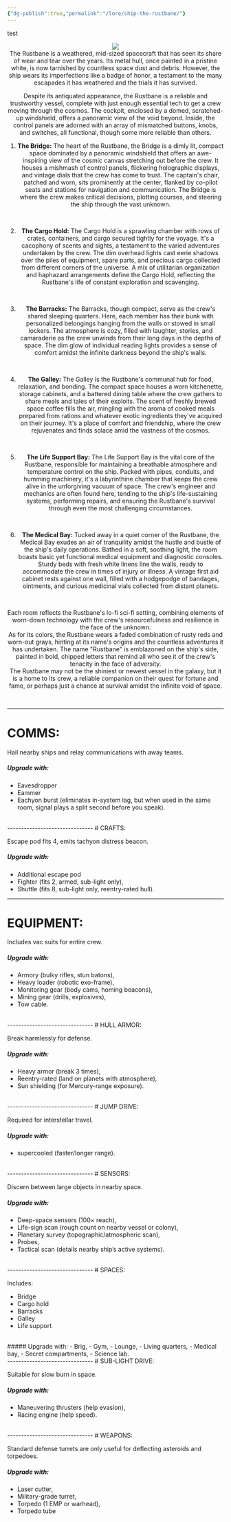 ```yaml
---
{"dg-publish":true,"permalink":"/lore/ship-the-rustbane/"}
---
```


test
<div align=center>

![](https://i.imgur.com/LVxrxcb.png)
<br>
The Rustbane is a weathered, mid-sized spacecraft that has seen its share of wear and tear over the years. Its metal hull, once painted in a pristine white, is now tarnished by countless space dust and debris. However, the ship wears its imperfections like a badge of honor, a testament to the many escapades it has weathered and the trials it has survived.
<br>

Despite its antiquated appearance, the Rustbane is a reliable and trustworthy vessel, complete with just enough essential tech to get a crew moving through the cosmos. The cockpit, enclosed by a domed, scratched-up windshield, offers a panoramic view of the void beyond. Inside, the control panels are adorned with an array of mismatched buttons, knobs, and switches, all functional, though some more reliable than others.
<br>

1. **The Bridge:** The heart of the Rustbane, the Bridge is a dimly lit, compact space dominated by a panoramic windshield that offers an awe-inspiring view of the cosmic canvas stretching out before the crew. It houses a mishmash of control panels, flickering holographic displays, and vintage dials that the crew has come to trust. The captain's chair, patched and worn, sits prominently at the center, flanked by co-pilot seats and stations for navigation and communication. The Bridge is where the crew makes critical decisions, plotting courses, and steering the ship through the vast unknown.
<br>

2. **The Cargo Hold:** The Cargo Hold is a sprawling chamber with rows of crates, containers, and cargo secured tightly for the voyage. It's a cacophony of scents and sights, a testament to the varied adventures undertaken by the crew. The dim overhead lights cast eerie shadows over the piles of equipment, spare parts, and precious cargo collected from different corners of the universe. A mix of utilitarian organization and haphazard arrangements define the Cargo Hold, reflecting the Rustbane's life of constant exploration and scavenging.
<br>

3. **The Barracks:** The Barracks, though compact, serve as the crew's shared sleeping quarters. Here, each member has their bunk with personalized belongings hanging from the walls or stowed in small lockers. The atmosphere is cozy, filled with laughter, stories, and camaraderie as the crew unwinds from their long days in the depths of space. The dim glow of individual reading lights provides a sense of comfort amidst the infinite darkness beyond the ship's walls.
<br>

4. **The Galley:** The Galley is the Rustbane's communal hub for food, relaxation, and bonding. The compact space houses a worn kitchenette, storage cabinets, and a battered dining table where the crew gathers to share meals and tales of their exploits. The scent of freshly brewed space coffee fills the air, mingling with the aroma of cooked meals prepared from rations and whatever exotic ingredients they've acquired on their journey. It's a place of comfort and friendship, where the crew rejuvenates and finds solace amid the vastness of the cosmos.
<br>

5. **The Life Support Bay:** The Life Support Bay is the vital core of the Rustbane, responsible for maintaining a breathable atmosphere and temperature control on the ship. Packed with pipes, conduits, and humming machinery, it's a labyrinthine chamber that keeps the crew alive in the unforgiving vacuum of space. The crew's engineer and mechanics are often found here, tending to the ship's life-sustaining systems, performing repairs, and ensuring the Rustbane's survival through even the most challenging circumstances.
<br>

6. **The Medical Bay:** Tucked away in a quiet corner of the Rustbane, the Medical Bay exudes an air of tranquility amidst the hustle and bustle of the ship's daily operations. Bathed in a soft, soothing light, the room boasts basic yet functional medical equipment and diagnostic consoles. Sturdy beds with fresh white linens line the walls, ready to accommodate the crew in times of injury or illness. A vintage first aid cabinet rests against one wall, filled with a hodgepodge of bandages, ointments, and curious medicinal vials collected from distant planets. 
<br>

Each room reflects the Rustbane's lo-fi sci-fi setting, combining elements of worn-down technology with the crew's resourcefulness and resilience in the face of the unknown.
<br>
As for its colors, the Rustbane wears a faded combination of rusty reds and worn-out grays, hinting at its name's origins and the countless adventures it has undertaken. The name "Rustbane" is emblazoned on the ship's side, painted in bold, chipped letters that remind all who see it of the crew's tenacity in the face of adversity.
<br>
The Rustbane may not be the shiniest or newest vessel in the galaxy, but it is a home to its crew, a reliable companion on their quest for fortune and fame, or perhaps just a chance at survival amidst the infinite void of space.
</div>
<br>

-----------------------------------
# COMMS: 

Hail nearby ships and relay communications with away teams. 
<br>
##### Upgrade with:
- Eavesdropper
- Eammer
- Eachyon burst (eliminates in-system lag, but when used in the same room, signal plays a split  second before you speak).
<br>
-------------------------------
# CRAFTS: 

Escape pod fits 4, emits tachyon distress beacon. 


##### Upgrade with:
- Additional escape pod
- Fighter (fits 2, armed, sub-light only), 
- Shuttle (fits 8, sub-light only, reentry-rated hull).
---------------------------
# EQUIPMENT: 

Includes vac suits for entire crew. 
<br>
##### Upgrade with:
- Armory (bulky rifles, stun batons), 
- Heavy loader (robotic exo-frame), 
- Monitoring gear (body cams, homing beacons), 
- Mining gear (drills, explosives), 
- Tow cable.
<br>
-------------------------------
# HULL ARMOR: 

Break harmlessly for defense. 
<br>
##### Upgrade with:
- Heavy armor (break 3 times), 
- Reentry-rated (land on planets with atmosphere), 
- Sun shielding (for Mercury-range exposure).
<br>
-------------------------------
# JUMP DRIVE: 

Required for interstellar travel. 
<br>
##### Upgrade with:
- supercooled (faster/longer range).
<br>
-------------------------------
# SENSORS: 

Discern between large objects in nearby space. 
<br>
##### Upgrade with: 
- Deep-space sensors (100× reach), 
- Life-sign scan (rough count on nearby vessel or colony), 
- Planetary survey (topographic/atmospheric scan), 
- Probes, 
- Tactical scan (details nearby ship’s active systems).
<br>
-------------------------------
# SPACES: 

Includes:
<br>
- Bridge
- Cargo hold
- Barracks
- Galley
- Life support
<br>
##### Upgrade with:
- Brig, 
- Gym, 
- Lounge, 
- Living quarters, 
- Medical bay, 
- Secret compartments, 
- Science lab.
<br>
-------------------------------
# SUB-LIGHT DRIVE: 

Suitable for slow burn in space. 
<br>
##### Upgrade with:
- Maneuvering thrusters (help evasion),
- Racing engine (help speed).
<br>
-------------------------------
# WEAPONS: 

Standard defense turrets are only useful for deflecting asteroids and torpedoes. 
<br>
##### Upgrade with:
- Laser cutter, 
- Military-grade turret, 
- Torpedo (1 EMP or warhead), 
- Torpedo tube
<br>
